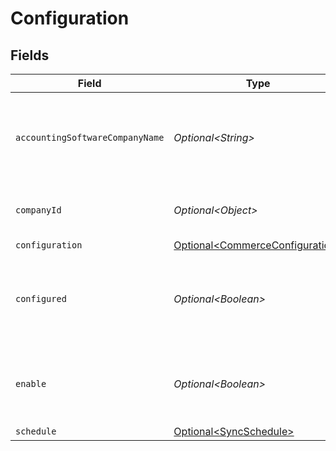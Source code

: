 # Configuration


## Fields

| Field                                                                                | Type                                                                                 | Required                                                                             | Description                                                                          |
| ------------------------------------------------------------------------------------ | ------------------------------------------------------------------------------------ | ------------------------------------------------------------------------------------ | ------------------------------------------------------------------------------------ |
| `accountingSoftwareCompanyName`                                                      | *Optional\<String>*                                                                  | :heavy_minus_sign:                                                                   | The company name defined in the accounting software.                                 |
| `companyId`                                                                          | *Optional\<Object>*                                                                  | :heavy_minus_sign:                                                                   | Unique identifier for a company.                                                     |
| `configuration`                                                                      | [Optional\<CommerceConfiguration>](../../models/components/CommerceConfiguration.md) | :heavy_minus_sign:                                                                   | N/A                                                                                  |
| `configured`                                                                         | *Optional\<Boolean>*                                                                 | :heavy_minus_sign:                                                                   | True if Sync for Commerce has been configured for the company.                       |
| `enable`                                                                             | *Optional\<Boolean>*                                                                 | :heavy_minus_sign:                                                                   | True if Sync for Commerce is enabled for the company.                                |
| `schedule`                                                                           | [Optional\<SyncSchedule>](../../models/components/SyncSchedule.md)                   | :heavy_minus_sign:                                                                   | N/A                                                                                  |